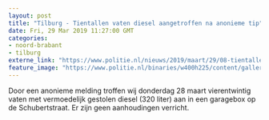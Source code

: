 ```yaml
---
layout: post
title: "Tilburg - Tientallen vaten diesel aangetroffen na anonieme tip"
date: Fri, 29 Mar 2019 11:27:00 GMT
categories: 
- noord-brabant 
- tilburg 
externe_link: "https://www.politie.nl/nieuws/2019/maart/29/08-tientallen-vaten-diesel-aangetroffen-na-anonieme-tip.html"
feature_image: "https://www.politie.nl/binaries/w400h225/content/gallery/politie/nieuws/2019/maart/08-zw/diesel.jpg"
---
```


Door een anonieme melding troffen wij donderdag 28 maart vierentwintig vaten met vermoedelijk gestolen diesel (320 liter) aan in een garagebox op de Schubertstraat. Er zijn geen aanhoudingen verricht.
